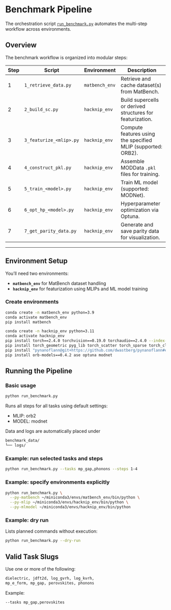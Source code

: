 # Benchmark Pipeline

The orchestration script [`run_benchmark.py`](./run_benchmark.py) automates the multi-step workflow across environments.

## Overview

The benchmark workflow is organized into modular steps:

| Step | Script | Environment | Description |
|------|---------|--------------|--------------|
| 1 | `1_retrieve_data.py` | `matbench_env` | Retrieve and cache dataset(s) from MatBench. |
| 2 | `2_build_sc.py` | `hacknip_env` | Build supercells or derived structures for featurization. |
| 3 | `3_featurize_<mlip>.py` | `hacknip_env` | Compute features using the specified MLIP (supported: ORB2). |
| 4 | `4_construct_pkl.py` | `hacknip_env` | Assemble MODData `.pkl` files for training. |
| 5 | `5_train_<model>.py` | `hacknip_env` | Train ML model (supported: MODNet). |
| 6 | `6_opt_hp_<model>.py` | `hacknip_env` | Hyperparameter optimization via Optuna. |
| 7 | `7_get_parity_data.py` | `hacknip_env` | Generate and save parity data for visualization. |

---

## Environment Setup

You’ll need two environments:  
- **`matbench_env`** for MatBench dataset handling  
- **`hacknip_env`** for featurization using MLIPs and ML model training

### Create environments
```bash
conda create -n matbench_env python=3.9
conda activate matbench_env
pip install matbench
```

```bash
conda create -n hacknip_env python=3.11
conda activate hacknip_env
pip install torch==2.4.0 torchvision==0.19.0 torchaudio==2.4.0 --index-url https://download.pytorch.org/whl/cu121
pip install torch_geometric pyg_lib torch_scatter torch_sparse torch_cluster torch_spline_conv -f https://data.pyg.org/whl/torch-2.4.0+cu121.html
pip install "pynanoflann@git+https://github.com/dwastberg/pynanoflann#egg=af434039ae14bedcbb838a7808924d6689274168"
pip install orb-models==0.4.2 ase optuna modnet
```

## Running the Pipeline

### Basic usage
```bash
python run_benchmark.py
```
Runs all steps for all tasks using default settings:
* MLIP: orb2
* MODEL: modnet

Data and logs are automatically placed under
```bash
benchmark_data/
└── logs/
```

### Example: run selected tasks and steps
```bash
python run_benchmark.py --tasks mp_gap,phonons --steps 1-4
```

### Example: specify environments explicitly
```bash
python run_benchmark.py \
  --py-matbench ~/miniconda3/envs/matbench_env/bin/python \
  --py-mlip ~/miniconda3/envs/hacknip_env/bin/python \
  --py-mlmodel ~/miniconda3/envs/hacknip_env/bin/python
```

### Example: dry run
Lists planned commands without execution:
```bash
python run_benchmark.py --dry-run
```

## Valid Task Slugs
Use one or more of the following:
```bash
dielectric, jdft2d, log_gvrh, log_kvrh,
mp_e_form, mp_gap, perovskites, phonons
```

Example:
```bash
--tasks mp_gap,perovskites
```